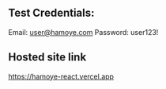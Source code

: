 ## Test Credentials:
Email: user@hamoye.com
Password: user123!

## Hosted site link
https://hamoye-react.vercel.app
